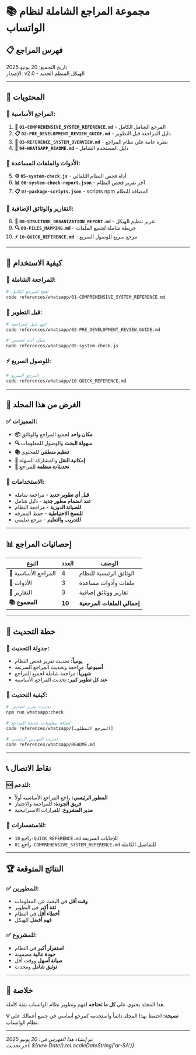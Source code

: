 # 📚 مجموعة المراجع الشاملة لنظام الواتساب

## 📋 **فهرس المراجع**
تاريخ التجميع: 20 يونيو 2025  
الإصدار: v2.0 - الهيكل المنظم الجديد

---

## 📂 **المحتويات**

### **📖 المراجع الأساسية:**
1. **📄 `01-COMPREHENSIVE_SYSTEM_REFERENCE.md`** - المرجع الشامل الكامل
2. **📋 `02-PRE_DEVELOPMENT_REVIEW_GUIDE.md`** - دليل المراجعة قبل التطوير
3. **🎯 `03-REFERENCE_SYSTEM_OVERVIEW.md`** - نظرة عامة على نظام المراجع
4. **📖 `04-WHATSAPP_README.md`** - دليل المستخدم الشامل

### **🔧 الأدوات والملفات المساعدة:**
5. **⚙️ `05-system-check.js`** - أداة فحص النظام التلقائي
6. **📊 `06-system-check-report.json`** - آخر تقرير فحص النظام
7. **📋 `07-package-scripts.json`** - scripts npm المضافة للنظام

### **📝 التقارير والوثائق الإضافية:**
8. **📄 `08-STRUCTURE_ORGANIZATION_REPORT.md`** - تقرير تنظيم الهيكل
9. **🔍 `09-FILES_MAPPING.md`** - خريطة شاملة لجميع الملفات
10. **⚡ `10-QUICK_REFERENCE.md`** - مرجع سريع للوصول السريع

---

## 🚀 **كيفية الاستخدام**

### **📖 للمراجعة الشاملة:**
```bash
# افتح المرجع الكامل
code references/whatsapp/01-COMPREHENSIVE_SYSTEM_REFERENCE.md
```

### **🔧 قبل التطوير:**
```bash
# اتبع دليل المراجعة
code references/whatsapp/02-PRE_DEVELOPMENT_REVIEW_GUIDE.md

# شغّل أداة الفحص
node references/whatsapp/05-system-check.js
```

### **⚡ للوصول السريع:**
```bash
# المرجع السريع
code references/whatsapp/10-QUICK_REFERENCE.md
```

---

## 🎯 **الغرض من هذا المجلد**

### **✅ المميزات:**
- **📦 مكان واحد** لجميع المراجع والوثائق
- **🔍 سهولة البحث** والوصول للمعلومات
- **📚 تنظيم منطقي** للمحتوى
- **🚀 إمكانية النقل** والمشاركة السهلة
- **🔄 تحديثات منظمة** للمراجع

### **🎯 الاستخدامات:**
- **قبل أي تطوير جديد** - مراجعة شاملة
- **عند انضمام مطور جديد** - دليل شامل
- **للصيانة الدورية** - مراجعة النظام
- **للنسخ الاحتياطية** - حفظ المعرفة
- **للتدريب والتعليم** - مرجع تعليمي

---

## 📊 **إحصائيات المراجع**

| النوع | العدد | الوصف |
|-------|-------|--------|
| 📖 المراجع الأساسية | 4 | الوثائق الرئيسية للنظام |
| 🔧 الأدوات | 3 | ملفات وأدوات مساعدة |
| 📝 التقارير | 3 | تقارير ووثائق إضافية |
| **📚 المجموع** | **10** | **إجمالي الملفات المرجعية** |

---

## 🔄 **خطة التحديث**

### **📅 جدولة التحديث:**
- **يومياً:** تحديث تقرير فحص النظام
- **أسبوعياً:** مراجعة وتحديث المراجع السريعة
- **شهرياً:** مراجعة شاملة لجميع المراجع
- **عند كل تطوير كبير:** تحديث المراجع الأساسية

### **🔧 كيفية التحديث:**
```bash
# تحديث تقرير الفحص
npm run whatsapp:check

# إضافة معلومات جديدة للمراجع
code references/whatsapp/[المرجع المطلوب]

# تحديث الفهرس الرئيسي
code references/whatsapp/README.md
```

---

## 📞 **نقاط الاتصال**

### **🆘 للدعم:**
- **المطور الرئيسي:** راجع المراجع الأساسية أولاً
- **فريق الجودة:** للمراجعة والاختبار
- **مدير المشروع:** للقرارات الاستراتيجية

### **📧 للاستفسارات:**
- راجع `10-QUICK_REFERENCE.md` للإجابات السريعة
- راجع `01-COMPREHENSIVE_SYSTEM_REFERENCE.md` للتفاصيل الكاملة

---

## 🏆 **النتائج المتوقعة**

### **✅ للمطورين:**
- **وقت أقل** في البحث عن المعلومات
- **ثقة أكبر** في التطوير
- **أخطاء أقل** في النظام
- **فهم أفضل** للهيكل

### **✅ للمشروع:**
- **استقرار أكبر** في النظام
- **جودة عالية** مضمونة
- **صيانة أسهل** ووقت أقل
- **توثيق شامل** ومحدث

---

## 🎉 **خلاصة**

هذا المجلد يحتوي على **كل ما تحتاجه** لفهم وتطوير نظام الواتساب بثقة كاملة. 

**💡 نصيحة:** احتفظ بهذا المجلد دائماً واستخدمه كمرجع أساسي في جميع أعمالك على نظام الواتساب.

---

*تم إنشاء هذا الفهرس في: 20 يونيو 2025*  
*آخر تحديث: ${new Date().toLocaleDateString('ar-SA')}*
